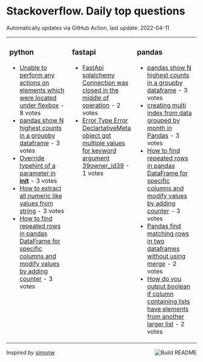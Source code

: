 # Stackoverflow. Daily top questions 

Automatically updates via GitHub Action, last update: <!-- date starts -->2022-04-11<!-- date ends -->


<table><tr><td valign="top" width="33%">

### python
<!-- python starts -->
* [Unable to perform any actions on elements which were located under flexbox](https://stackoverflow.com/questions/70459859/unable-to-perform-any-actions-on-elements-which-were-located-under-flexbox) - 8 votes
* [pandas  show N highest counts in a groupby dataframe](https://stackoverflow.com/questions/70462533/pandas-show-n-highest-counts-in-a-group-by-dataframe) - 3 votes
* [Override typehint of a parameter in __init__](https://stackoverflow.com/questions/70463616/override-type-hint-of-a-parameter-in-init) - 3 votes
* [How to extract all numeric like values from string](https://stackoverflow.com/questions/70462846/how-to-extract-all-numeric-like-values-from-string) - 3 votes
* [How to find repeated rows in pandas DataFrame for specific columns and modify values by adding counter](https://stackoverflow.com/questions/70460347/how-to-find-repeated-rows-in-pandas-dataframe-for-specific-columns-and-modify-v) - 3 votes
<!-- python ends -->
</td><td valign="top" width="34%">


### fastapi
<!-- fastapi starts -->
* [FastApi sqlalchemy Connection was closed in the middle of operation](https://stackoverflow.com/questions/70468354/fastapi-sqlalchemy-connection-was-closed-in-the-middle-of-operation) - 2 votes
* [Error  Type Error DeclartativeMeta object got multiple values for keyword argument 39owner_id39](https://stackoverflow.com/questions/70455807/error-type-error-declartativemeta-object-got-multiple-values-for-keyword-argum) - 1 votes
<!-- fastapi ends -->
</td><td valign="top" width="34%">


### pandas
<!-- pandas starts -->
* [pandas  show N highest counts in a groupby dataframe](https://stackoverflow.com/questions/70462533/pandas-show-n-highest-counts-in-a-group-by-dataframe) - 3 votes
* [creating multi index from data grouped by month in Pandas](https://stackoverflow.com/questions/70464087/creating-multi-index-from-data-grouped-by-month-in-pandas) - 3 votes
* [How to find repeated rows in pandas DataFrame for specific columns and modify values by adding counter](https://stackoverflow.com/questions/70460347/how-to-find-repeated-rows-in-pandas-dataframe-for-specific-columns-and-modify-v) - 3 votes
* [Pandas find matching rows in two dataframes without using merge](https://stackoverflow.com/questions/70461095/pandas-find-matching-rows-in-two-dataframes-without-using-merge) - 2 votes
* [How do you output boolean if column containing lists have elements from another larger list](https://stackoverflow.com/questions/70467838/how-do-you-output-boolean-if-column-containing-lists-have-elements-from-another) - 2 votes
<!-- pandas ends -->
</td></tr></table>

<a href="https://github.com/hp0404/hp0404/actions"><img src="https://github.com/hp0404/hp0404/workflows/Build%20README/badge.svg" align="right" alt="Build README"></a> <p>*Inspired by  [simonw](https://github.com/simonw/simonw)*</p>
